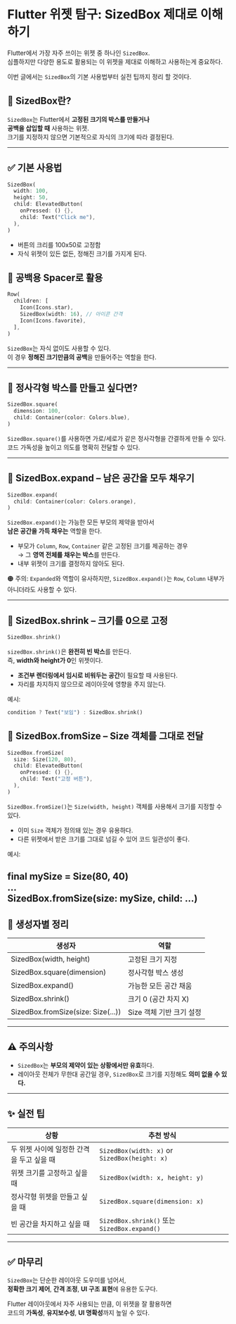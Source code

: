 # Flutter 위젯 탐구: SizedBox 제대로 이해하기

Flutter에서 가장 자주 쓰이는 위젯 중 하나인 `SizedBox`.  
심플하지만 다양한 용도로 활용되는 이 위젯을 제대로 이해하고 사용하는게 중요하다.

이번 글에서는 `SizedBox`의 기본 사용법부터 실전 팁까지 정리 할 것이다.

## 📌 SizedBox란?

`SizedBox`는 Flutter에서 **고정된 크기의 박스를 만들거나**  
**공백을 삽입할 때** 사용하는 위젯.  
크기를 지정하지 않으면 기본적으로 자식의 크기에 따라 결정된다.

---

## ✅ 기본 사용법

```dart
SizedBox(
  width: 100,
  height: 50,
  child: ElevatedButton(
    onPressed: () {},
    child: Text("Click me"),
  ),
)
```

- 버튼의 크리를 100x50로 고정함
- 자식 위젯이 있든 없든, 정해진 크기를 가지게 된다.

## 🔹 공백용 Spacer로 활용
```dart
Row(
  children: [
    Icon(Icons.star),
    SizedBox(width: 16), // 아이콘 간격
    Icon(Icons.favorite),
  ],
)
```

`SizedBox`는 자식 없이도 사용할 수 있다.  
이 경우 **정해진 크기만큼의 공백**을 만들어주는 역할을 한다.

---

## 🔹 정사각형 박스를 만들고 싶다면?

```dart
SizedBox.square(
  dimension: 100,
  child: Container(color: Colors.blue),
)
```

`SizedBox.square()`를 사용하면 가로/세로가 같은 정사각형을 간결하게 만들 수 있다.  
코드 가독성을 높이고 의도를 명확히 전달할 수 있다.

---


## 🔹 SizedBox.expand – 남은 공간을 모두 채우기

```dart
SizedBox.expand(
  child: Container(color: Colors.orange),
)
```

`SizedBox.expand()`는 가능한 모든 부모의 제약을 받아서  
**남은 공간을 가득 채우는** 역할을 한다.

- 부모가 `Column`, `Row`, `Container` 같은 고정된 크기를 제공하는 경우  
  → 그 **영역 전체를 채우는 박스**를 만든다.
- 내부 위젯이 크기를 결정하지 않아도 된다.

🟠 주의: `Expanded`와 역할이 유사하지만, `SizedBox.expand()`는 `Row`, `Column` 내부가 아니더라도 사용할 수 있다.

---


## 🔹 SizedBox.shrink – 크기를 0으로 고정

```dart
SizedBox.shrink()
```

`sizedBox.shrink()`은 **완전히 빈 박스**를 만든다.  
즉, **width와 height가 0**인 위젯이다.

- **조건부 렌더링에서 임시로 비워두는 공간**이 필요할 때 사용된다.  
- 자리를 차지하지 않으므로 레이아웃에 영향을 주지 않는다.

예시:

```dart
condition ? Text("보임") : SizedBox.shrink()
```

## 🔹 SizedBox.fromSize – Size 객체를 그대로 전달

```dart
SizedBox.fromSize(
  size: Size(120, 80),
  child: ElevatedButton(
    onPressed: () {},
    child: Text("고정 버튼"),
  ),
)
```
`SizedBox.fromSize()`는 `Size(width, height)` 객체를 사용해서 크기를 지정할 수 있다.

- 이미 `Size` 객체가 정의돼 있는 경우 유용하다.  
- 다른 위젯에서 받은 크기를 그대로 넘길 수 있어 코드 일관성이 좋다.

예시:

final mySize = Size(80, 40)  
...  
SizedBox.fromSize(size: mySize, child: ...)
---

## 📌 생성자별 정리

| 생성자 | 역할 |
|--------|------|
| SizedBox(width, height) | 고정된 크기 지정 |
| SizedBox.square(dimension) | 정사각형 박스 생성 |
| SizedBox.expand() | 가능한 모든 공간 채움 |
| SizedBox.shrink() | 크기 0 (공간 차지 X) |
| SizedBox.fromSize(size: Size(...)) | Size 객체 기반 크기 설정 |

---

## ⚠️ 주의사항

- `SizedBox`는 **부모의 제약이 있는 상황에서만 유효**하다.  
- 레이아웃 전체가 무한대 공간일 경우, `SizedBox`로 크기를 지정해도 **의미 없을 수 있다.**

---

## ✨ 실전 팁

| 상황 | 추천 방식 |
|------|-----------|
| 두 위젯 사이에 일정한 간격을 두고 싶을 때 | `SizedBox(width: x)` or `SizedBox(height: x)` |
| 위젯 크기를 고정하고 싶을 때 | `SizedBox(width: x, height: y)` |
| 정사각형 위젯을 만들고 싶을 때 | `SizedBox.square(dimension: x)` |
| 빈 공간을 차지하고 싶을 때 | `SizedBox.shrink()` 또는 `SizedBox.expand()` |

---

## ✅ 마무리

`SizedBox`는 단순한 레이아웃 도우미를 넘어서,  
**정확한 크기 제어**, **간격 조정**, **UI 구조 표현**에 유용한 도구다.

Flutter 레이아웃에서 자주 사용되는 만큼, 이 위젯을 잘 활용하면  
코드의 **가독성**, **유지보수성**, **UI 명확성**까지 높일 수 있다.


